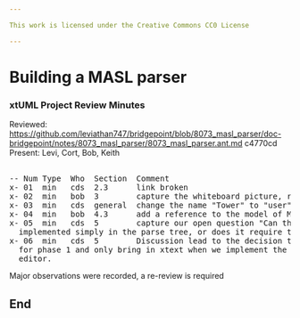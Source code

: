 ```yaml
---

This work is licensed under the Creative Commons CC0 License

---
```


# Building a MASL parser
### xtUML Project Review Minutes

Reviewed:  https://github.com/leviathan747/bridgepoint/blob/8073_masl_parser/doc-bridgepoint/notes/8073_masl_parser/8073_masl_parser.ant.md  c4770cd   
Present:  Levi, Cort, Bob, Keith  

<pre>

-- Num Type  Who  Section  Comment
x- 01  min   cds  2.3      link broken
x- 02  min   bob  3        capture the whiteboard picture, reference the new diagram here in the flow description
x- 03  min   cds  general  change the name "Tower" to "user" throughout the document
x- 04  min   bob  4.3      add a reference to the model of MASL
x- 05  min   cds  5        capture our open question "Can the semantic assistance in the MASL editor be 
  implemented simply in the parse tree, or does it require the abstract syntax tree?"
x- 06  min   cds  5        Discussion lead to the decision that we will go forward now with ANTLR and set xText aside
  for phase 1 and only bring in xtext when we implement the fully-functional (non-notepad style) MASL 
  editor.
</pre>
   
Major observations were recorded, a re-review is required



End
---
